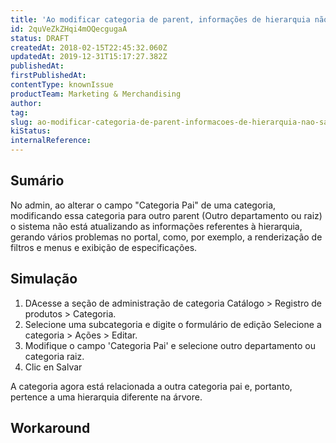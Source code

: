 ```yaml
---
title: 'Ao modificar categoria de parent, informações de hierarquia não são atualizadas'
id: 2quVeZkZHqi4mOQecgugaA
status: DRAFT
createdAt: 2018-02-15T22:45:32.060Z
updatedAt: 2019-12-31T15:17:27.382Z
publishedAt: 
firstPublishedAt: 
contentType: knownIssue
productTeam: Marketing & Merchandising
author: 
tag: 
slug: ao-modificar-categoria-de-parent-informacoes-de-hierarquia-nao-sao
kiStatus: 
internalReference: 
---
```


## Sumário

No admin, ao alterar o campo "Categoria Pai" de uma categoria, modificando essa categoria para outro parent (Outro departamento ou raiz) o sistema não está atualizando as informações referentes à hierarquia, gerando vários problemas no portal, como, por exemplo, a renderização de filtros e menus e exibição de especificações.

## Simulação

1. DAcesse a seção de administração de categoria Catálogo > Registro de produtos > Categoria.
2. Selecione uma subcategoria e digite o formulário de edição Selecione a categoria > Ações > Editar.
3. Modifique o campo 'Categoria Pai' e selecione outro departamento ou categoria raiz.
4. Clic en Salvar

A categoria agora está relacionada a outra categoria pai e, portanto, pertence a uma hierarquia diferente na árvore.

## Workaround



